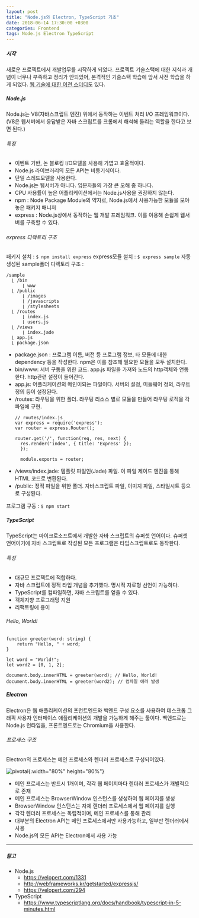 ```yaml
---
layout: post
title: "Node.js와 Electron, TypeScript 기초"
date: 2018-06-14 17:30:00 +0300
categories: Frontend
tags: Node.js Electron TypeScript
---
```


##### 시작
새로운 프로젝트에서 개발업무를 시작하게 되었다. 프로젝트 기술스택에 대한 지식과 개념이 너무나 부족하고 정리가 안되있어, 본격적인 기술스택 학습에 앞서 사전 학습을 하게 되었다. [웹 기술에 대한 이전 스터디](/How-To-Work-Web)도 있다.

##### Node.js
Node.js는 V8(자바스크립트 엔진) 위에서 동작하는 이벤트 처리 I/O 프레임워크이다. (V8은 웹서버에서 응답받은 자바 스크립트를 크롬에서 해석해 돌리는 역할을 한다고 보면 된다.)

###### 특징
- 이벤트 기반, 논 블로킹 I/O모델을 사용해 가볍고 효율적이다.
- Node.js 라이브러리의 모든 API는 비동기식이다.
- 단일 스레드모델을 사용한다.
- Node.js는 웹서버가 아니다. 입문자들의 가장 큰 오해 중 하나다.
- CPU 사용률이 높은 어플리케이션에서는 Node.js사용을 권장하지 않는다.
- npm : Node Package Module의 약자로, Node.js에서 사용가능한 모듈을 모아놓은 패키지 매니저
- express : Node.js상에서 동작하는 웹 개발 프레임워크. 이를 이용해 손쉽게 웹서버를 구축할 수 있다.

###### express 디렉토리 구조
패키지 설치 : `$ npm install express`
express모듈 설치 : `$ express sample`
자동 생성된 sample폴더 디렉토리 구조 :  
```
/sample
  ⌊ /bin
      ⌊ www
  ⌊ /public
      ⌊ /images
      ⌊ /javascripts
      ⌊ /stylesheets
  ⌊ /routes
      ⌊ index.js
      ⌊ users.js
  ⌊ /views
      ⌊ index.jade
  ⌊ app.js
  ⌊ package.json
```
- package.json : 프로그램 이름, 버전 등 프로그램 정보, 타 모듈에 대한 dependency 등을 작성한다. npm은 이를 참조해 필요한 모듈을 모두 설치한다.
- bin/www: 서버 구동을 위한 코드. app.js 파일을 가져와 노드의 http객체와 연동한다. http관련 설정이 들어간다.
- app.js: 어플리케이션의 메인이되는 파일이다. 서버의 설정, 미들웨어 정의, 라우트 정의 등이 설정된다.
- /routes: 라우팅을 위한 폴더. 라우팅 리소스 별로 모듈을 만들어 라우팅 로직을 각 파일에 구현.
  ```
  // routes/index.js
  var express = require('express');
  var router = express.Router();

  router.get('/', function(req, res, next) {
    res.render('index', { title: 'Express' });
    });

    module.exports = router;
  ```
- /views/index.jade: 템플릿 파일인(Jade) 파일. 이 파일 제이드 엔진을 통해 HTML 코드로 변환된다.
- /public: 정적 파일을 위한 폴더. 자바스크립트 파일, 이미지 파일, 스타일시트 등으로 구성된다.

프로그램 구동 : `$ npm start`


##### TypeScript
TypeScript는 마이크로소프트에서 개발한 자바 스크립트의 슈퍼셋 언어이다. 슈퍼셋 언어이기에 자바 스크립트로 작성된 모든 프로그램은 타입스크립트로도 동작한다.

###### 특징
- 대규모 프로젝트에 적합하다.
- 자바 스크립트에 정적 타입 개념을 추가했다. 명시적 자료형 선언이 가능하다.
- TypeScript를 컴파일하면, 자바 스크립트를 얻을 수 있다.
- 객체지향 프로그래밍 지원
- 리팩토링에 용이

###### Hello, World!
```
function greeter(word: string) {
    return "Hello, " + word;
}

let word = "World!";
let word2 = [0, 1, 2];   

document.body.innerHTML = greeter(word); // Hello, World!
document.body.innerHTML = greeter(word2); // 컴파일 에러 발생
```

##### Electron
Electron은 웹 애플리케이션의 프런트엔드와 백엔드 구성 요소를 사용하여 데스크톱 그래픽 사용자 인터페이스 애플리케이션의 개발을 가능하게 해주는 툴이다. 백엔드로는 Node.js 런타임을, 프론트엔드로는 Chromium을 사용한다.

###### 프로세스 구조
Electron의 프로세스는 메인 프로세스와 렌더러 프로세스로 구성되어있다.  

![pivotal](../../../assets/postImages/electron.png){:width="80%" height="80%"}

- 메인 프로세스는 반드시 1개이며, 각각 웹 페이지마다 렌더러 프로세스가 개별적으로 존재
- 메인 프로세스는 BrowserWindow 인스턴스를 생성하여 웹 페이지를 생성
- BrowserWindow 인스턴스는 자체 렌더러 프로세스에서 웹 페이지를 실행
- 각각 렌더러 프로세스는 독립적이며, 메인 프로세스를 통해 관리
- 대부분의 Electron API는 메인 프로세스에서만 사용가능하고, 일부만 렌더러에서 사용
- Node.js의 모든 API는 Electron에서 사용 가능

------
##### 참고
- Node.js
  - <https://velopert.com/1331>
  - <http://webframeworks.kr/getstarted/expressjs/>
  - <https://velopert.com/294>
- TypeScript
  - <https://www.typescriptlang.org/docs/handbook/typescript-in-5-minutes.html>
